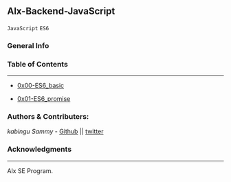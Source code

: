 ## Alx-Backend-JavaScript
`JavaScript` `ES6`

### General Info


### Table of Contents
***

* [0x00-ES6_basic](./0x00-ES6_basic/)

* [0x01-ES6_promise](./0x01-ES6_promise/)


### Authors & Contributers:
*kabingu Sammy* - [Github](https://github.com/kabingusam) || [twitter](https://twitter.com/Kabingusammy)

### Acknowledgments 
***
Alx SE Program.
